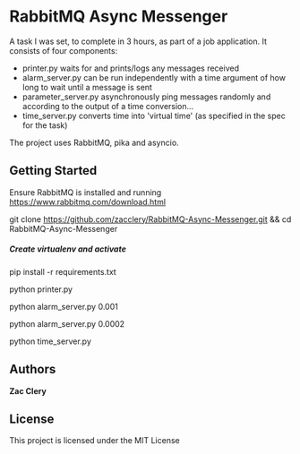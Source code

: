 # RabbitMQ Async Messenger

A task I was set, to complete in 3 hours, as part of a job application. It consists of four components:
* printer.py waits for and prints/logs any messages received
* alarm_server.py can be run independently with a time argument of how long to wait until a message is sent
* parameter_server.py asynchronously ping messages randomly and according to the output of a time conversion...
* time_server.py converts time into 'virtual time' (as specified in the spec for the task)

The project uses RabbitMQ, pika and asyncio. 

## Getting Started

Ensure RabbitMQ is installed and running https://www.rabbitmq.com/download.html

git clone https://github.com/zacclery/RabbitMQ-Async-Messenger.git && cd RabbitMQ-Async-Messenger
##### Create virtualenv and activate
pip install -r requirements.txt

python printer.py

python alarm_server.py 0.001

python alarm_server.py 0.0002

python time_server.py

## Authors

**Zac Clery**

## License

This project is licensed under the MIT License
